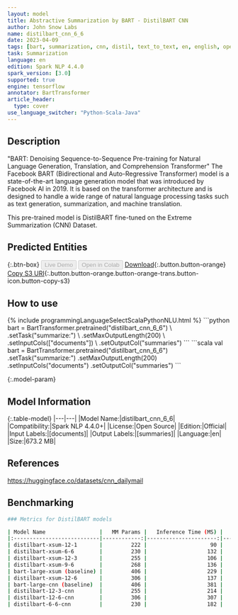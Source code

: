 ```yaml
---
layout: model
title: Abstractive Summarization by BART - DistilBART CNN
author: John Snow Labs
name: distilbart_cnn_6_6
date: 2023-04-09
tags: [bart, summarization, cnn, distil, text_to_text, en, english, open_source, tensorflow]
task: Summarization
language: en
edition: Spark NLP 4.4.0
spark_version: [3.0]
supported: true
engine: tensorflow
annotator: BartTransformer
article_header:
  type: cover
use_language_switcher: "Python-Scala-Java"
---
```


## Description

"BART: Denoising Sequence-to-Sequence Pre-training for Natural Language Generation, Translation, and Comprehension Transformer" The Facebook BART (Bidirectional and Auto-Regressive Transformer) model is a state-of-the-art language generation model that was introduced by Facebook AI in 2019. It is based on the transformer architecture and is designed to handle a wide range of natural language processing tasks such as text generation, summarization, and machine translation.

This pre-trained model is DistilBART fine-tuned on the Extreme Summarization (CNN) Dataset.

## Predicted Entities



{:.btn-box}
<button class="button button-orange" disabled>Live Demo</button>
<button class="button button-orange" disabled>Open in Colab</button>
[Download](https://s3.amazonaws.com/auxdata.johnsnowlabs.com/public/models/distilbart_cnn_6_6_en_4.4.0_3.0_1681067201403.zip){:.button.button-orange}
[Copy S3 URI](s3://auxdata.johnsnowlabs.com/public/models/distilbart_cnn_6_6_en_4.4.0_3.0_1681067201403.zip){:.button.button-orange.button-orange-trans.button-icon.button-copy-s3}

## How to use



<div class="tabs-box" markdown="1">
{% include programmingLanguageSelectScalaPythonNLU.html %}
```python
bart = BartTransformer.pretrained("distilbart_cnn_6_6") \
            .setTask("summarize:") \
            .setMaxOutputLength(200) \
            .setInputCols(["documents"]) \
            .setOutputCol("summaries")
```
```scala
val bart = BartTransformer.pretrained("distilbart_cnn_6_6")
            .setTask("summarize:")
            .setMaxOutputLength(200)
            .setInputCols("documents")
            .setOutputCol("summaries")
```
</div>

{:.model-param}
## Model Information

{:.table-model}
|---|---|
|Model Name:|distilbart_cnn_6_6|
|Compatibility:|Spark NLP 4.4.0+|
|License:|Open Source|
|Edition:|Official|
|Input Labels:|[documents]|
|Output Labels:|[summaries]|
|Language:|en|
|Size:|673.2 MB|

## References

https://huggingface.co/datasets/cnn_dailymail

## Benchmarking

```bash
### Metrics for DistilBART models

| Model Name                 |   MM Params |   Inference Time (MS) |   Speedup |   Rouge 2 |   Rouge-L |
|:---------------------------|------------:|----------------------:|----------:|----------:|----------:|
| distilbart-xsum-12-1       |         222 |                    90 |      2.54 |     18.31 |     33.37 |
| distilbart-xsum-6-6        |         230 |                   132 |      1.73 |     20.92 |     35.73 |
| distilbart-xsum-12-3       |         255 |                   106 |      2.16 |     21.37 |     36.39 |
| distilbart-xsum-9-6        |         268 |                   136 |      1.68 |     21.72 |     36.61 |
| bart-large-xsum (baseline) |         406 |                   229 |      1    |     21.85 |     36.50 |
| distilbart-xsum-12-6       |         306 |                   137 |      1.68 |     22.12 |     36.99 |
| bart-large-cnn (baseline)  |         406 |                   381 |      1    |     21.06 |     30.63 |
| distilbart-12-3-cnn        |         255 |                   214 |      1.78 |     20.57 |     30.00 |
| distilbart-12-6-cnn        |         306 |                   307 |      1.24 |     21.26 |     30.59 |
| distilbart-6-6-cnn         |         230 |                   182 |      2.09 |     20.17 |     29.70 |
```
